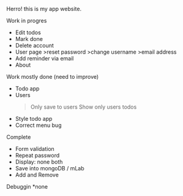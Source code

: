 
Herro! this is my app website.

Work in progres
* Edit todos
* Mark done
* Delete account
* User page >reset password >change username >email address
* Add reminder via email
* About


Work mostly done (need to improve)
* Todo app 
* Users 
    >Only save to users 
    >Show only users todos 
* Style todo app
* Correct menu bug

Complete
* Form validation 
* Repeat password
* Display: none both
* Save into mongoDB / mLab 
* Add and Remove

Debuggin
*none

